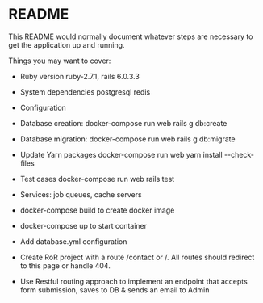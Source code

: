 # README

This README would normally document whatever steps are necessary to get the
application up and running.

Things you may want to cover:

* Ruby version ruby-2.7.1, rails 6.0.3.3

* System dependencies postgresql redis

* Configuration

* Database creation: docker-compose run web rails g db:create

* Database migration: docker-compose run web rails g db:migrate

* Update Yarn packages docker-compose run web yarn install --check-files

* Test cases docker-compose run web rails test

* Services: job queues, cache servers

* docker-compose build to create docker image

* docker-compose up to start container

* Add database.yml configuration

* Create RoR project with a route /contact or /. All routes should redirect to this page or handle 404.

* Use Restful routing approach to implement an endpoint that accepts form submission, saves to DB & sends an email to Admin

